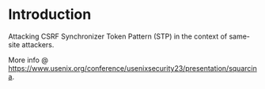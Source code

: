 # Introduction

Attacking CSRF Synchronizer Token Pattern (STP) in the context of same-site attackers.

More info @ https://www.usenix.org/conference/usenixsecurity23/presentation/squarcina.
